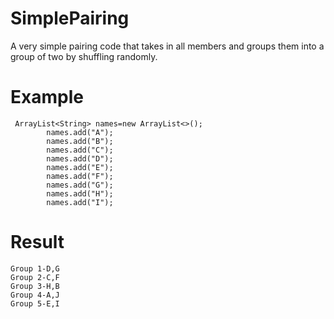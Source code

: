 # SimplePairing

A very simple pairing code that takes in all members and groups them into a group of two by shuffling randomly.

# Example

```
 ArrayList<String> names=new ArrayList<>();
        names.add("A");
        names.add("B");
        names.add("C");
        names.add("D");
        names.add("E");
        names.add("F");
        names.add("G");
        names.add("H");
        names.add("I");
 ```
# Result
  ```
 Group 1-D,G
 Group 2-C,F
 Group 3-H,B
 Group 4-A,J
 Group 5-E,I
  ```


